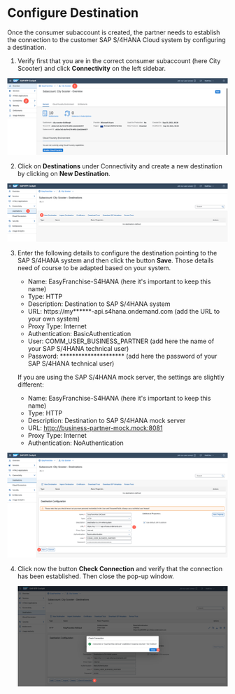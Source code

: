 # Configure Destination

Once the consumer subaccount is created, the partner needs to establish the connection to the customer SAP S/4HANA Cloud system by configuring a destination.

1. Verify first that you are in the correct consumer subaccount (here City Scooter) and click **Connectivity** on the left sidebar.

![](images/go-to-connectivity.png)

2. Click on **Destinations** under Connectivity and create a new destination by clicking on **New Destination**.  

![](images/create-destination-01.png)

3. Enter the following details to configure the destination pointing to the SAP S/4HANA system and then click the button **Save**. Those details need of course to be adapted based on your system.
    * Name: EasyFranchise-S4HANA (here it's important to keep this name)
    * Type: HTTP
    * Description: Destination to SAP S/4HANA system
    * URL: https://my******-api.s4hana.ondemand.com (add the URL to your own system)
    * Proxy Type: Internet
    * Authentication: BasicAuthentication
    * User: COMM_USER_BUSINESS_PARTNER (add here the name of your SAP S/4HANA technical user)
    * Password: ********************* (add here the password of your SAP S/4HANA technical user)
    
   If you are using the SAP S/4HANA mock server, the settings are slightly different:
    * Name: EasyFranchise-S4HANA (here it's important to keep this name)
    * Type: HTTP
    * Description: Destination to SAP S/4HANA mock server
    * URL: http://business-partner-mock.mock:8081
    * Proxy Type: Internet
    * Authentication: NoAuthentication

![](images/create-destination-02.png)
    
4. Click now the button **Check Connection** and verify that the connection has been established. Then close the pop-up window.

    ![](images/create-destination-03.png)
